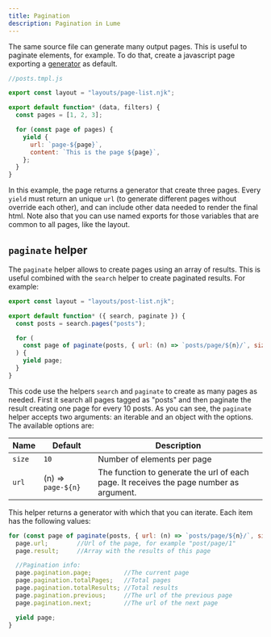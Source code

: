 ```yaml
---
title: Pagination
description: Pagination in Lume
---
```


The same source file can generate many output pages. This is useful to paginate
elements, for example. To do that, create a javascript page exporting a
[generator](https://developer.mozilla.org/en-US/docs/Web/JavaScript/Guide/Iterators_and_Generators)
as default.

```js
//posts.tmpl.js

export const layout = "layouts/page-list.njk";

export default function* (data, filters) {
  const pages = [1, 2, 3];

  for (const page of pages) {
    yield {
      url: `page-${page}`,
      content: `This is the page ${page}`,
    };
  }
}
```

In this example, the page returns a generator that create three pages. Every
`yield` must return an unique `url` (to generate different pages without
override each other), and can include other data needed to render the final
html. Note also that you can use named exports for those variables that are
common to all pages, like the layout.

## `paginate` helper

The `paginate` helper allows to create pages using an array of results. This is
useful combined with the `search` helper to create paginated results. For
example:

```js
export const layout = "layouts/post-list.njk";

export default function* ({ search, paginate }) {
  const posts = search.pages("posts");

  for (
    const page of paginate(posts, { url: (n) => `posts/page/${n}/`, size: 10 })
  ) {
    yield page;
  }
}
```

This code use the helpers `search` and `paginate` to create as many pages as
needed. First it search all pages tagged as "posts" and then paginate the result
creating one page for every 10 posts. As you can see, the `paginate` helper
accepts two arguments: an iterable and an object with the options. The available
options are:

| Name   | Default            | Description                                                                             |
| ------ | ------------------ | --------------------------------------------------------------------------------------- |
| `size` | `10`               | Number of elements per page                                                             |
| `url`  | (n) => `page-${n}` | The function to generate the url of each page. It receives the page number as argument. |

This helper returns a generator with which that you can iterate. Each item has
the following values:

```js
for (const page of paginate(posts, { url: (n) => `posts/page/${n}/`, size: 10 })) {
  page.url;        //Url of the page, for example "post/page/1"
  page.result;     //Array with the results of this page

  //Pagination info:
  page.pagination.page;         //The current page
  page.pagination.totalPages;   //Total pages
  page.pagination.totalResults; //Total results
  page.pagination.previous;     //The url of the previous page
  page.pagination.next;         //The url of the next page

  yield page;
}
```
